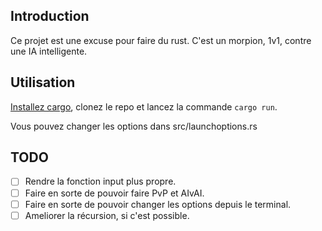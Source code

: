 ## Introduction
Ce projet est une excuse pour faire du rust. C'est un morpion, 1v1, contre une IA intelligente.

## Utilisation
[Installez cargo](https://doc.rust-lang.org/cargo/getting-started/installation.html), clonez le repo et lancez la commande `cargo run`.

Vous pouvez changer les options dans src/launchoptions.rs

## TODO
- [ ] Rendre la fonction input plus propre.
- [ ] Faire en sorte de pouvoir faire PvP et AIvAI.
- [ ] Faire en sorte de pouvoir changer les options depuis le terminal.
- [ ] Ameliorer la récursion, si c'est possible.